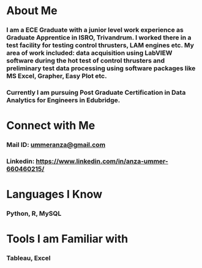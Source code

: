 # About Me
### I am a ECE Graduate with a junior level work experience as Graduate Apprentice in ISRO, Trivandrum. I worked there in a test facility for testing control thrusters, LAM engines etc. My area of work included: data acquisition using LabVIEW software during the hot test of control thrusters and preliminary test data processing using software packages like MS Excel, Grapher, Easy Plot etc.
### Currently I am pursuing Post Graduate Certification in Data Analytics for Engineers in Edubridge.
# Connect with Me
### Mail ID: ummeranza@gmail.com
### Linkedin: https://www.linkedin.com/in/anza-ummer-660460215/
# Languages I Know
### Python, R, MySQL
# Tools I am Familiar with
### Tableau, Excel

<!---
AnzaGitHub/AnzaGitHub is a ✨ special ✨ repository because its `README.md` (this file) appears on your GitHub profile.
You can click the Preview link to take a look at your changes.
--->
